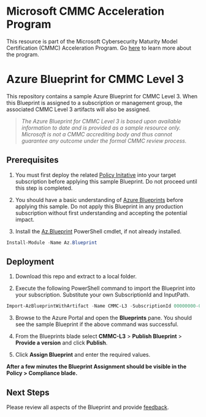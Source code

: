 # Microsoft CMMC Acceleration Program
This resource is part of the Microsoft Cybersecurity Maturity Model Certification (CMMC) Acceleration Program. Go [here](https://aka.ms/CMMCResponse) to learn more about the program.

# Azure Blueprint for CMMC Level 3
This repository contains a sample Azure Blueprint for CMMC Level 3.  When this Blueprint is assigned to a subscription or management group, the associated CMMC Level 3 artifacts will also be assigned.

>_The Azure Blueprint for CMMC Level 3 is based upon available information to date and is provided as a sample resource only. Microsoft is not a CMMC accrediting body and thus cannot guarantee any outcome under the formal CMMC review process._

## Prerequisites
1. You must first deploy the related [Policy Initative](https://github.com/adamdimopoulos/PolicyInitiatives) into your target subscription before applying this sample Blueprint. Do not proceed until this step is completed.

2. You should have a basic understanding of [Azure Blueprints](https://azure.microsoft.com/en-us/services/blueprints/) before applying this sample. Do not apply this Blueprint in any production subscription without first understanding and accepting the potential impact.

3. Install the [Az.Blueprint](https://powershellgallery.com/packages/Az.Blueprint/) PowerShell cmdlet, if not already installed.
  ```powershell 
  Install-Module -Name Az.Blueprint
  ```

## Deployment
1. Download this repo and extract to a local folder.

2. Execute the following PowerShell command to import the Blueprint into your subscription. Substitute your own SubscriptionId and InputPath.
  ```powershell
  Import-AzBlueprintWithArtifact -Name CMMC-L3 -SubscriptionId 00000000-0000-0000-0000-000000000000 -InputPath  C:\Blueprints\SampleBlueprint
  ```
3. Browse to the Azure Portal and open the **Blueprints** pane. You should see the sample Blueprint if the above command was successful.

4. From the Blueprints blade select **CMMC-L3** > **Publish Blueprint** > **Provide a version** and click **Publish**.  

5. Click **Assign Blueprint** and enter the required values.

**After a few minutes the Blueprint Assignment should be visible in the Policy > Compliance blade.**

## Next Steps
Please review all aspects of the Blueprint and provide [feedback](https://aka.ms/feedbackazureblueprintcmmc).